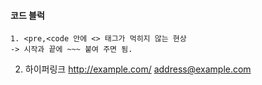 #### 코드 블럭 
~~~
1. <pre,<code 안에 <> 태그가 먹히지 않는 현상
-> 시작과 끝에 ~~~ 붙여 주면 됨.
~~~

2. 하이퍼링크 
<http://example.com/>
<address@example.com> 
